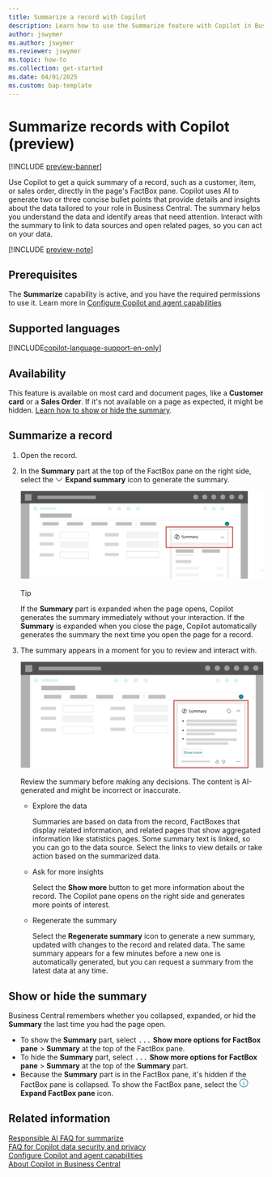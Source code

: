 ```yaml
---
title: Summarize a record with Copilot
description: Learn how to use the Summarize feature with Copilot in Business Central to get an overview of your data and identify what needs your attention.
author: jswymer
ms.author: jswymer
ms.reviewer: jswymer
ms.topic: how-to
ms.collection: get-started
ms.date: 04/01/2025
ms.custom: bap-template
---
```


# Summarize records with Copilot (preview)

[!INCLUDE [preview-banner](~/../shared-content/shared/preview-includes/preview-banner.md)]

Use Copilot to get a quick summary of a record, such as a customer, item, or sales order, directly in the page's FactBox pane. Copilot uses AI to generate two or three concise bullet points that provide details and insights about the data tailored to your role in Business Central. The summary helps you understand the data and identify areas that need attention. Interact with the summary to link to data sources and open related pages, so you can act on your data.

[!INCLUDE [preview-note](~/../shared-content/shared/preview-includes/production-ready-preview-dynamics365.md)]

## Prerequisites

The **Summarize** capability is active, and you have the required permissions to use it. Learn more in [Configure Copilot and agent capabilities](enable-ai.md)

## Supported languages

[!INCLUDE[copilot-language-support-en-only](includes/copilot-language-support-en-only.md)]

## Availability

This feature is available on most card and document pages, like a **Customer card** or a **Sales Order**. If it's not available on a page as expected, it might be hidden. [Learn how to show or hide the summary](#show-or-hide-the-summary).

## Summarize a record

1. Open the record.
1. In the **Summary** part at the top of the FactBox pane on the right side, select the ![Shows the down arrow head icon to expand the FactBox pane.](media/down-arrow-head.png) **Expand summary** icon to generate the summary.

   ![Shows the summary part in the FactBox pane.](media/summary-with-copilot-collapsed.svg)

   > [!TIP]
   > If the **Summary** part is expanded when the page opens, Copilot generates the summary immediately without your interaction. If the **Summary** is expanded when you close the page, Copilot automatically generates the summary the next time you open the page for a record.

1. The summary appears in a moment for you to review and interact with.

   ![Shows the summary part opened in the FactBox pane.](media/summary-with-copilot-opened.svg)

   Review the summary before making any decisions. The content is AI-generated and might be incorrect or inaccurate.

   - Explore the data

     Summaries are based on data from the record, FactBoxes that display related information, and related pages that show aggregated information like statistics pages. Some summary text is linked, so you can go to the data source. Select the links to view details or take action based on the summarized data.

   - Ask for more insights

     Select the **Show more** button to get more information about the record. The Copilot pane opens on the right side and generates more points of interest.

   - Regenerate the summary

     Select the **Regenerate summary** icon to generate a new summary, updated with changes to the record and related data. The same summary appears for a few minutes before a new one is automatically generated, but you can request a summary from the latest data at any time.

## Show or hide the summary

Business Central remembers whether you collapsed, expanded, or hid the **Summary** the last time you had the page open.

- To show the **Summary** part, select <kbd>...</kbd> **Show more options for FactBox pane** > **Summary** at the top of the FactBox pane.
- To hide the **Summary** part, select <kbd>...</kbd> **Show more options for FactBox pane** > **Summary** at the top of the **Summary** part.
- Because the **Summary** part is in the FactBox pane, it's hidden if the FactBox pane is collapsed. To show the FactBox pane, select the ![Shows the icon to expand the FactBox pane.](media/expand-factbox-icon.png) **Expand FactBox pane** icon.

## Related information

[Responsible AI FAQ for summarize](faqs-summarize.md)  
[FAQ for Copilot data security and privacy](/dynamics365/faqs-copilot-data-security-privacy?toc=/dynamics365/business-central/toc.json)  
[Configure Copilot and agent capabilities](enable-ai.md)  
[About Copilot in Business Central](copilot-overview.md)  

